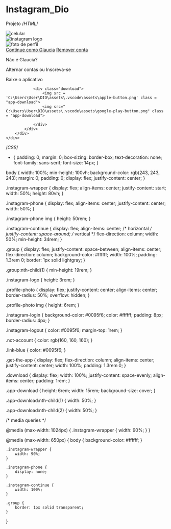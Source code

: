 # Instagram_Dio
Projeto 
/*HTML*/

<!DOCTYPE html>
<html lang="en">
<head>
    <meta charset="UTF-8">
    <meta name="viewport" content="width=device-width, initial-scale=1.0">
    <link rel="stylesheet" href="style.css">
    <title>Instagram</title>
</head>
<body>
    <div class="instagram-wrapper">
        <div class="instagram-phone">
            <img src="C:\Users\User\Desktop\Greice_Kelly\celular.png" alt="celular">
        </div>
        <div class="instagram-continue">
            <div class="group">
                <img src="C:\Users\User\DIO\assets\.vscode\assets\instagram-logo.png" class="instagram-logo" alt="instagram logo">
                <div class="profile-photo">
                    <img src="C:\assets\css\Fotoperfil" alt="foto de perfil">
                </div>
                <a href="#" class="instagram-login">Continue como Glaucia</a>
                <a href="#" class="instagram-logout">Remover conta</a>
            </div>
            <div class="group">
                <p class="not-account">Não é Glaucia?</p>
                <p class="not-account">
                    <span class="link-blue">Alternar contas</span>
                    ou
                    <span class="link-blue">Inscreva-se</span>
                </p>
            </div>
            <div class="get-the-app">
                <p class="get-app">Baixe o aplicativo</p>
                
                <div class="download">
                    <img src = 'C:\Users\User\DIO\assets\.vscode\assets\apple-button.png' class = "app-download">
                    <img src=" C:\Users\User\DIO\assets\.vscode\assets\google-play-button.png" class = "app-download">
                   
                </div>
            </div>
        </div>
    </div>
   
</body>
</html> 


/*CSS*/

* {
    padding: 0;
    margin: 0;
    box-sizing: border-box;
    text-decoration: none;
    font-family: sans-serif;
    font-size: 14px;
}

body {
    width: 100%;
    min-height: 100vh;
    background-color: rgb(243, 243, 243);
    margin: 0;
    padding: 0;
    display: flex;
    justify-content: center;
}

.instagram-wrapper {
    display: flex;
    align-items: center;
    justify-content: start;
    width: 50%;
    height: 80vh;
}

.instagram-phone {
    display: flex;
    align-items: center;
    justify-content: center;
    width: 50%;
}

.instagram-phone img {
    height: 50rem;
}

.instagram-continue {
    display: flex;
    align-items: center; /* horizontal */
    justify-content: space-around; /* vertical */
    flex-direction: column;
    width: 50%;
    min-height: 34rem;
}

.group {
    display: flex;
    justify-content: space-between;
    align-items: center;
    flex-direction: column;
    background-color: #ffffff;
    width: 100%;
    padding: 1.3rem 0;
    border: 1px solid lightgray;
}

.group:nth-child(1) {
    min-height: 19rem;
}

.instagram-logo {
    height: 3rem;
}

.profile-photo {
    display: flex;
    justify-content: center;
    align-items: center;
    border-radius: 50%;
    overflow: hidden;
}

.profile-photo img {
    height: 6rem;
}

.instagram-login {
    background-color: #0095f6;
    color: #ffffff;
    padding: 8px;
    border-radius: 4px;
}

.instagram-logout {
    color: #0095f6;
    margin-top: 1rem;
}

.not-account {
    color: rgb(160, 160, 160);
}

.link-blue {
    color: #0095f6;
}

.get-the-app {
    display: flex;
    flex-direction: column;
    align-items: center;
    justify-content: center;
    width: 100%;
    padding: 1.3rem 0;
}

.download {
    display: flex;
    width: 100%;
    justify-content: space-evenly;
    align-items: center;
    padding: 1rem;
}

.app-download {
    height: 6rem;
    width: 15rem;
    background-size: cover;
}

.app-download:nth-child(1) {
    width: 50%;
}

.app-download:nth-child(2) {
    width: 50%;
}

/* media queries */


@media (max-width: 1024px) {
    .instagram-wrapper {
        width: 90%;
    }
}

@media (max-width: 650px) {
    body {
        background-color: #ffffff;
    }

    .instagram-wrapper {
        width: 90%;
    }

    .instagram-phone {
        display: none;
    }

    .instagram-continue {
        width: 100%;
    }

    .group {
        border: 1px solid transparent;
    }
}
